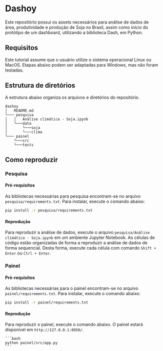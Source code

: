 # Dashoy

Este repositório possui os assets necessários para análise de dados de área, produtividade e produção de Soja no Brasil, assim como início do protótipo de um dashboard, utilizando a biblioteca Dash, em Python. 

## Requisitos

Este tutorial assume que o usuário utilize o sistema operacional Linux ou MacOS. Etapas abaixo podem ser adaptadas para Windows, mas não foram testadas.

## Estrutura de diretórios

A estrutura abaixo organiza os arquivos e diretórios do repositório.

```
dashoy
│   README.md
└─── pesquisa
│   │   Análise climática - Soja.ipynb
│   └───data
│       └───soja
│       └───clima
└─── painel
    └───src
    └───tests
```

## Como reproduzir

### Pesquisa

#### Pré-requisitos

As bibliotecas necessárias para pesquisa encontram-se no arquivo `pesquisa/requirements.txt`.  Para instalar, execute o comando abaixo:

```bash
pip install -r pesquisa/requirements.txt
```

#### Reprodução

Para reproduzir a análise de dados, execute o arquivo `pesquisa/Análise climática - Soja.ipynb` em um ambiente Jupyter Notebook. As células de código estão organizadas de forma a reproduzir a análise de dados de forma sequencial. Desta forma, execute cada célula com comando `Shift + Enter` ou `Ctrl + Enter`.

### Painel

#### Pré-requisitos

As bibliotecas necessárias para o painel encontram-se no arquivo `painel/requirements.txt`.  Para instalar, execute o comando abaixo:

```bash
pip install -r painel/requirements.txt
```

#### Reprodução

Para reproduzir o painel, execute o comando abaixo. O painel estará disponível em `http://127.0.0.1:8050/`.

    ```bash
    python painel/src/app.py
    ```
    
    
